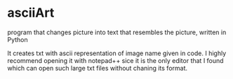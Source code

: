 # asciiArt
program that changes picture into text that resembles the picture, written in Python

It creates txt with ascii representation of image name given in code. 
I highly recommend opening it with notepad++ sice it is the only editor that I found which can open such large txt files
without chaning its format.
